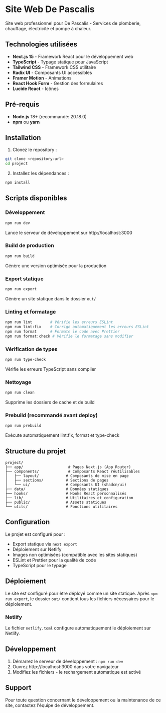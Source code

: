# Site Web De Pascalis

Site web professionnel pour De Pascalis - Services de plomberie, chauffage, électricité et pompe à chaleur.

## Technologies utilisées

- **Next.js 15** - Framework React pour le développement web
- **TypeScript** - Typage statique pour JavaScript
- **Tailwind CSS** - Framework CSS utilitaire
- **Radix UI** - Composants UI accessibles
- **Framer Motion** - Animations
- **React Hook Form** - Gestion des formulaires
- **Lucide React** - Icônes

## Pré-requis

- **Node.js** 18+ (recommandé: 20.18.0)
- **npm** ou **yarn**

## Installation

1. Clonez le repository :

```bash
git clone <repository-url>
cd project
```

2. Installez les dépendances :

```bash
npm install
```

## Scripts disponibles

### Développement

```bash
npm run dev
```

Lance le serveur de développement sur http://localhost:3000

### Build de production

```bash
npm run build
```

Génère une version optimisée pour la production

### Export statique

```bash
npm run export
```

Génère un site statique dans le dossier `out/`

### Linting et formatage

```bash
npm run lint        # Vérifie les erreurs ESLint
npm run lint:fix    # Corrige automatiquement les erreurs ESLint
npm run format      # Formate le code avec Prettier
npm run format:check # Vérifie le formatage sans modifier
```

### Vérification de types

```bash
npm run type-check
```

Vérifie les erreurs TypeScript sans compiler

### Nettoyage

```bash
npm run clean
```

Supprime les dossiers de cache et de build

### Prebuild (recommandé avant deploy)

```bash
npm run prebuild
```

Exécute automatiquement lint:fix, format et type-check

## Structure du projet

```
project/
├── app/                    # Pages Next.js (App Router)
├── components/             # Composants React réutilisables
│   ├── layout/            # Composants de mise en page
│   ├── sections/          # Sections de pages
│   └── ui/                # Composants UI (shadcn/ui)
├── data/                  # Données statiques
├── hooks/                 # Hooks React personnalisés
├── lib/                   # Utilitaires et configuration
├── public/                # Assets statiques
└── utils/                 # Fonctions utilitaires
```

## Configuration

Le projet est configuré pour :

- Export statique via `next export`
- Déploiement sur Netlify
- Images non optimisées (compatible avec les sites statiques)
- ESLint et Prettier pour la qualité de code
- TypeScript pour le typage

## Déploiement

Le site est configuré pour être déployé comme un site statique. Après `npm run export`, le dossier `out/` contient tous les fichiers nécessaires pour le déploiement.

### Netlify

Le fichier `netlify.toml` configure automatiquement le déploiement sur Netlify.

## Développement

1. Démarrez le serveur de développement : `npm run dev`
2. Ouvrez http://localhost:3000 dans votre navigateur
3. Modifiez les fichiers - le rechargement automatique est activé

## Support

Pour toute question concernant le développement ou la maintenance de ce site, contactez l'équipe de développement.
